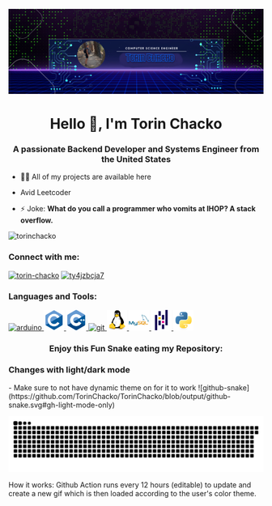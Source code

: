 ![logo](https://github.com/TorinChacko/TorinChacko/blob/main/Github%20Banner.png)

<h1 align="center">Hello 👋, I'm Torin Chacko</h1>
<h3 align="center">A passionate Backend Developer and Systems Engineer from the United States</h3>

- 👨‍💻 All of my projects are available here
  
- Avid Leetcoder

- ⚡ Joke: **What do you call a programmer who vomits at IHOP? A stack overflow.**

<p align="left"> <img src="https://komarev.com/ghpvc/?username=torinchacko&label=Profile%20views&color=0e75b6&style=flat" alt="torinchacko" /> </p>

<h3 align="left">Connect with me:</h3>
<p align="left">
<a href="https://linkedin.com/in/torin-chacko" target="blank"><img align="center" src="https://raw.githubusercontent.com/rahuldkjain/github-profile-readme-generator/master/src/images/icons/Social/linked-in-alt.svg" alt="torin-chacko" height="30" width="40" /></a>
<a href="https://www.leetcode.com/ty4jzbcja7" target="blank"><img align="center" src="https://raw.githubusercontent.com/rahuldkjain/github-profile-readme-generator/master/src/images/icons/Social/leet-code.svg" alt="ty4jzbcja7" height="30" width="40" /></a>
</p>

<h3 align="left">Languages and Tools:</h3>
<p align="left"> <a href="https://www.arduino.cc/" target="_blank" rel="noreferrer"> <img src="https://cdn.worldvectorlogo.com/logos/arduino-1.svg" alt="arduino" width="40" height="40"/> </a> <a href="https://www.cprogramming.com/" target="_blank" rel="noreferrer"> <img src="https://raw.githubusercontent.com/devicons/devicon/master/icons/c/c-original.svg" alt="c" width="40" height="40"/> </a> <a href="https://www.w3schools.com/cpp/" target="_blank" rel="noreferrer"> <img src="https://raw.githubusercontent.com/devicons/devicon/master/icons/cplusplus/cplusplus-original.svg" alt="cplusplus" width="40" height="40"/> </a> <a href="https://git-scm.com/" target="_blank" rel="noreferrer"> <img src="https://www.vectorlogo.zone/logos/git-scm/git-scm-icon.svg" alt="git" width="40" height="40"/> </a> <a href="https://www.linux.org/" target="_blank" rel="noreferrer"> <img src="https://raw.githubusercontent.com/devicons/devicon/master/icons/linux/linux-original.svg" alt="linux" width="40" height="40"/> </a> <a href="https://www.mysql.com/" target="_blank" rel="noreferrer"> <img src="https://raw.githubusercontent.com/devicons/devicon/master/icons/mysql/mysql-original-wordmark.svg" alt="mysql" width="40" height="40"/> </a> <a href="https://pandas.pydata.org/" target="_blank" rel="noreferrer"> <img src="https://raw.githubusercontent.com/devicons/devicon/2ae2a900d2f041da66e950e4d48052658d850630/icons/pandas/pandas-original.svg" alt="pandas" width="40" height="40"/> </a> <a href="https://www.python.org" target="_blank" rel="noreferrer"> <img src="https://raw.githubusercontent.com/devicons/devicon/master/icons/python/python-original.svg" alt="python" width="40" height="40"/> </a> </p>

<h3 align="center">Enjoy this Fun Snake eating my Repository:</h3>
<h3>Changes with light/dark mode</h3>
- Make sure to not have dynamic theme on for it to work
<!-- Light mode image -->
![github-snake](https://github.com/TorinChacko/TorinChacko/blob/output/github-snake.svg#gh-light-mode-only)

<!-- Dark mode image -->
![github-snake-dark](https://github.com/TorinChacko/TorinChacko/blob/output/github-snake-dark.svg#gh-dark-mode-only)

How it works:
Github Action runs every 12 hours (editable) to update and create a new gif which is then loaded according to the user's color theme.
